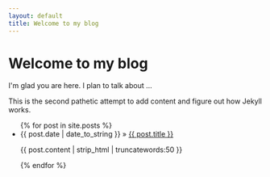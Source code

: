 ```yaml
---
layout: default
title: Welcome to my blog
---
```


# Welcome to my blog

I'm glad you are here. I plan to talk about ...

This is the second pathetic attempt to add content and figure out how Jekyll
works.

<ul>
{% for post in site.posts %}
    <li><span>{{ post.date | date_to_string }}</span> » <a href="{{ post.url | relative_url }}" title="{{ post.title }}">{{ post.title }}</a></li>
    <p>{{ post.content | strip_html | truncatewords:50 }}</p>
{% endfor %}
</ul>
